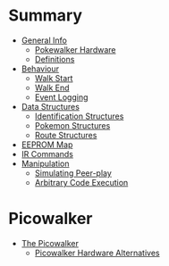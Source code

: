 # Summary


- [General Info](./general/index.md)
    - [Pokewalker Hardware](./general/hardware.md)
    - [Definitions](./definitions.md)
- [Behaviour]()
    - [Walk Start](behaviour/walk_start.md)
    - [Walk End](behaviour/walk_end.md)
    - [Event Logging](behaviour/event_log.md)
- [Data Structures](./structs.md)
    - [Identification Structures]()
    - [Pokemon Structures]()
    - [Route Structures]()
- [EEPROM Map](./eeprom_map.md)
- [IR Commands]()
- [Manipulation]()
    - [Simulating Peer-play]()
    - [Arbitrary Code Execution]()

# Picowalker
- [The Picowalker]()
    - [Picowalker Hardware Alternatives](./picowalker/hardware.md)
